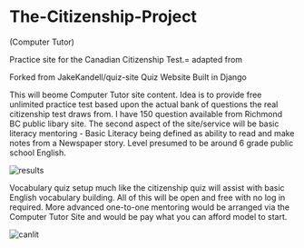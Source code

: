 # The-Citizenship-Project
(Computer Tutor)

Practice site for the Canadian Citizenship Test.= adapted from 

Forked from JakeKandell/quiz-site
Quiz Website Built in Django

This will beome Computer Tutor site content.  Idea is to provide free unlimited practice test based upon the actual bank of questions the real citizenship test draws from.  I have 150 question available from Richmond BC public libary site. The second aspect of the site/service will be basic literacy mentoring - Basic Literacy being defined as ability to read and make notes from a Newspaper story.  Level presumed to be around 6 grade public school English. 

![results](https://user-images.githubusercontent.com/33843929/154970075-b0f9493a-1e62-40bc-8721-cef4f24b2bd9.png)


Vocabulary quiz setup much like the citizenship quiz will assist with basic English vocabulary building.  All of this will be open and free with no log in required.  More advanced one-to-one mentoring would be arranged via the Computer Tutor Site and would be pay what you can afford model to start.

![canlit](https://user-images.githubusercontent.com/33843929/154819677-f9c0cbfd-f21b-4e14-8984-ae4fffbcbcae.png)
